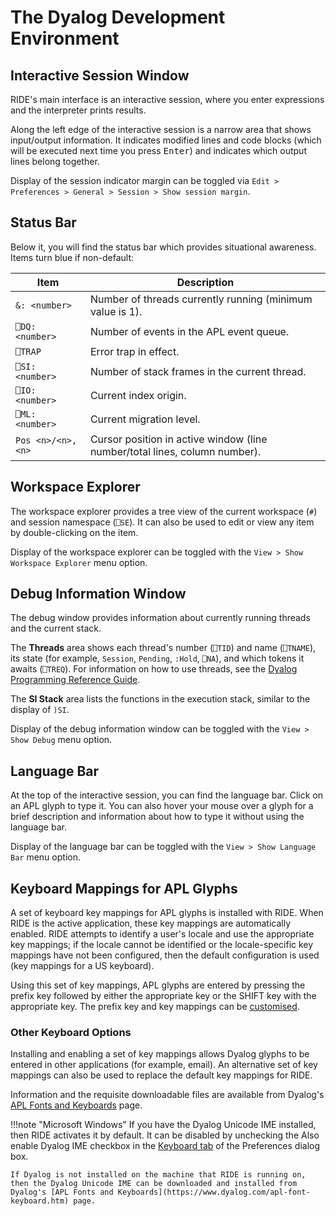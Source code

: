 # The Dyalog Development Environment

## Interactive Session Window

RIDE's main interface is an interactive session, where you enter expressions and the interpreter prints results.

Along the left edge of the interactive session is a narrow area that shows input/output information. It indicates modified lines and code blocks (which will be executed next time you press <kbd>Enter</kbd>) and indicates which output lines belong together.

Display of the session indicator margin can be toggled via `Edit > Preferences > General > Session > Show session margin`.

## Status Bar

Below it, you will find the status bar which provides situational awareness. Items turn blue if non-default:

| Item | Description |
| --- | --- |
| `&: <number>` | Number of threads currently running (minimum value is 1).|
| `⎕DQ: <number>` | Number of events in the APL event queue. |
| `⎕TRAP` | Error trap in effect. |
| `⎕SI: <number>` | Number of stack frames in the current thread.|
| `⎕IO: <number>` | Current index origin. |
| `⎕ML: <number>` | Current migration level.  |
| `Pos <n>/<n>, <n>` | Cursor position in active window (line number/total lines, column number). |

## Workspace Explorer

The workspace explorer provides a tree view of the current workspace (`#`) and session namespace (`⎕SE`). It can also be used to edit or view any item by double-clicking on the item.

Display of the workspace explorer can be toggled with the `View > Show Workspace Explorer` menu option.

## Debug Information Window

The debug window provides information about currently running threads and the current stack.

The **Threads** area shows each thread's number (`⎕TID`) and name (`⎕TNAME`), its state (for example, `Session`, `Pending`, `:Hold`, `⎕NA`), and which tokens it awaits (`⎕TREQ`). For information on how to use threads, see the [Dyalog Programming Reference Guide](https://docs.dyalog.com/latest/Dyalog%20Programming%20Reference%20Guide.pdf).

The **SI Stack** area lists the functions in the execution stack, similar to the display of `)SI`.

Display of the debug information window can be toggled with the `View > Show Debug` menu option.

## Language Bar

At the top of the interactive session, you can find the language bar. Click on an APL glyph to type it. You can also hover your mouse over a glyph for a brief description and information about how to type it without using the language bar.

Display of the language bar can be toggled with the `View > Show Language Bar` menu option.

## Keyboard Mappings for APL Glyphs

A set of keyboard key mappings for APL glyphs is installed with RIDE. When RIDE is the active application, these key mappings are automatically enabled. RIDE attempts to identify a user's locale and use the appropriate key mappings; if the locale cannot be identified or the locale-specific key mappings have not been configured, then the default configuration is used (key mappings for a US keyboard).

Using this set of key mappings, APL glyphs are entered by pressing the prefix key followed by either the appropriate key or the SHIFT key with the appropriate key. The prefix key and key mappings can be [customised](customising_your_session.md/#keyboard-tab).

### Other Keyboard Options

Installing and enabling a set of key mappings allows Dyalog glyphs to be entered in other applications (for example, email). An alternative set of key mappings can also be used to replace the default key mappings for RIDE.

Information and the requisite downloadable files are available from Dyalog's [APL Fonts and Keyboards](https://www.dyalog.com/apl-font-keyboard.htm) page.

!!!note "Microsoft Windows"
    If you have the Dyalog Unicode IME installed, then RIDE activates it by default. It can be disabled by unchecking the Also enable Dyalog IME checkbox in the [Keyboard tab](customising_your_session.md/#keyboard-tab) of the Preferences dialog box.

    If Dyalog is not installed on the machine that RIDE is running on, then the Dyalog Unicode IME can be downloaded and installed from Dyalog's [APL Fonts and Keyboards](https://www.dyalog.com/apl-font-keyboard.htm) page.

